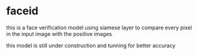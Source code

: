 # faceid
this is a face verification model using siamese layer 
to compare every pixel in the input image with the positive images


this model is still under construction and tunning for better accuracy
